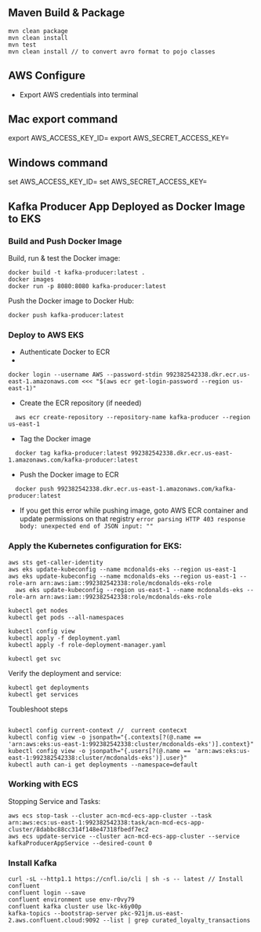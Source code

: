 ## Maven Build & Package

```jsunicoderegexp
mvn clean package
mvn clean install
mvn test
mvn clean install // to convert avro format to pojo classes
```

## AWS Configure

- Export AWS credentials into terminal

## Mac export command

export AWS_ACCESS_KEY_ID=<aws key from secrets.txt>
export AWS_SECRET_ACCESS_KEY=<aws secret access key from secrets.txt>

## Windows command

set AWS_ACCESS_KEY_ID=<aws key from secrets.txt>
set AWS_SECRET_ACCESS_KEY=<aws secret access key from secrets.txt>

## Kafka Producer App Deployed as Docker Image to EKS

### Build and Push Docker Image

Build, run & test the Docker image:

```jsunicoderegexp
docker build -t kafka-producer:latest .
docker images
docker run -p 8080:8080 kafka-producer:latest  
```

Push the Docker image to Docker Hub:

```jsunicoderegexp
docker push kafka-producer:latest
```

### Deploy to AWS EKS

- Authenticate Docker to ECR
- 
```jsunicoderegexp
docker login --username AWS --password-stdin 992382542338.dkr.ecr.us-east-1.amazonaws.com <<< "$(aws ecr get-login-password --region us-east-1)"
```
  
- Create the ECR repository (if needed)
```jsunicoderegexp
  aws ecr create-repository --repository-name kafka-producer --region us-east-1
```

- Tag the Docker image
```jsunicoderegexp
  docker tag kafka-producer:latest 992382542338.dkr.ecr.us-east-1.amazonaws.com/kafka-producer:latest
```
- Push the Docker image to ECR
```jsunicoderegexp
  docker push 992382542338.dkr.ecr.us-east-1.amazonaws.com/kafka-producer:latest
```
- If you get this error while pushing image, goto AWS ECR container and update permissions on that registry
  ```error parsing HTTP 403 response body: unexpected end of JSON input: ""```

### Apply the Kubernetes configuration for EKS:

```jsunicoderegexp
aws sts get-caller-identity
aws eks update-kubeconfig --name mcdonalds-eks --region us-east-1
aws eks update-kubeconfig --name mcdonalds-eks --region us-east-1 --role-arn arn:aws:iam::992382542338:role/mcdonalds-eks-role
  aws eks update-kubeconfig --region us-east-1 --name mcdonalds-eks --role-arn arn:aws:iam::992382542338:role/mcdonalds-eks-role

kubectl get nodes
kubectl get pods --all-namespaces

kubectl config view
kubectl apply -f deployment.yaml
kubectl apply -f role-deployment-manager.yaml

kubectl get svc 
```

Verify the deployment and service:

```jsunicoderegexp
kubectl get deployments
kubectl get services
```

Toubleshoot steps

```jsunicoderegexp

kubectl config current-context //  current contecxt
kubectl config view -o jsonpath="{.contexts[?(@.name == 'arn:aws:eks:us-east-1:992382542338:cluster/mcdonalds-eks')].context}"
kubectl config view -o jsonpath="{.users[?(@.name == 'arn:aws:eks:us-east-1:992382542338:cluster/mcdonalds-eks')].user}"
kubectl auth can-i get deployments --namespace=default
```
### Working with ECS

Stopping Service and Tasks:

```jsunicoderegexp
aws ecs stop-task --cluster acn-mcd-ecs-app-cluster --task arn:aws:ecs:us-east-1:992382542338:task/acn-mcd-ecs-app-cluster/8dabbc88cc314f148e47318fbedf7ec2
aws ecs update-service --cluster acn-mcd-ecs-app-cluster --service kafkaProducerAppService --desired-count 0
```

### Install Kafka

```jsunicoderegexp
curl -sL --http1.1 https://cnfl.io/cli | sh -s -- latest // Install confluent
confluent login --save
confluent environment use env-r0vy79
confluent kafka cluster use lkc-k6y00p
kafka-topics --bootstrap-server pkc-921jm.us-east-2.aws.confluent.cloud:9092 --list | grep curated_loyalty_transactions
```


